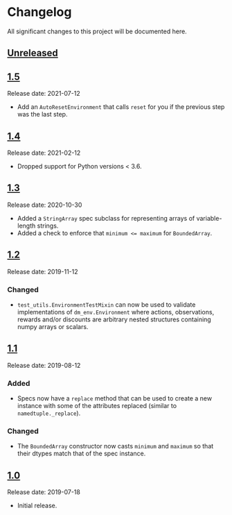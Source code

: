 # Changelog

All significant changes to this project will be documented here.

## [Unreleased]

## [1.5]

Release date: 2021-07-12

*   Add an `AutoResetEnvironment` that calls `reset` for you if the previous
    step was the last step.

## [1.4]

Release date: 2021-02-12

*   Dropped support for Python versions < 3.6.

## [1.3]

Release date: 2020-10-30

*   Added a `StringArray` spec subclass for representing arrays of variable-
    length strings.
*   Added a check to enforce that `minimum <= maximum` for `BoundedArray`.

## [1.2]

Release date: 2019-11-12

### Changed

*   `test_utils.EnvironmentTestMixin` can now be used to validate
    implementations of `dm_env.Environment` where actions, observations, rewards
    and/or discounts are arbitrary nested structures containing numpy arrays or
    scalars.

## [1.1]

Release date: 2019-08-12

### Added

*   Specs now have a `replace` method that can be used to create a new instance
    with some of the attributes replaced (similar to `namedtuple._replace`).

### Changed

*   The `BoundedArray` constructor now casts `minimum` and `maximum` so that
    their dtypes match that of the spec instance.

## [1.0]

Release date: 2019-07-18

*   Initial release.

[Unreleased]: https://github.com/deepmind/dm_env/compare/v1.5...HEAD
[1.5]: https://github.com/deepmind/dm_env/compare/v1.4...v1.5
[1.4]: https://github.com/deepmind/dm_env/compare/v1.3...v1.4
[1.3]: https://github.com/deepmind/dm_env/compare/v1.2...v1.3
[1.2]: https://github.com/deepmind/dm_env/compare/v1.1...v1.2
[1.1]: https://github.com/deepmind/dm_env/compare/v1.0...v1.1
[1.0]: https://github.com/deepmind/dm_env/releases/tag/v1.0
